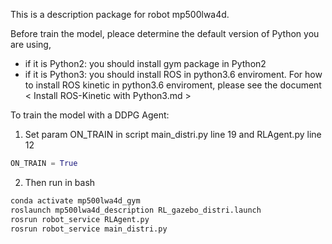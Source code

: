 This is a description package for robot mp500lwa4d.

Before train the model, pleace determine the default version of Python you are using,

- if it is Python2: you should install gym package in Python2
- if it is Python3: you should install ROS in python3.6 enviroment. For how to install ROS kinetic in python3.6 enviroment, please see the document < Install ROS-Kinetic with Python3.md >



To train the model with a DDPG Agent:

1. Set param ON_TRAIN in script main_distri.py line 19 and RLAgent.py line 12

```python
ON_TRAIN = True
```

2. Then run in bash

```bash
conda activate mp500lwa4d_gym
roslaunch mp500lwa4d_description RL_gazebo_distri.launch
rosrun robot_service RLAgent.py
rosrun robot_service main_distri.py
```

